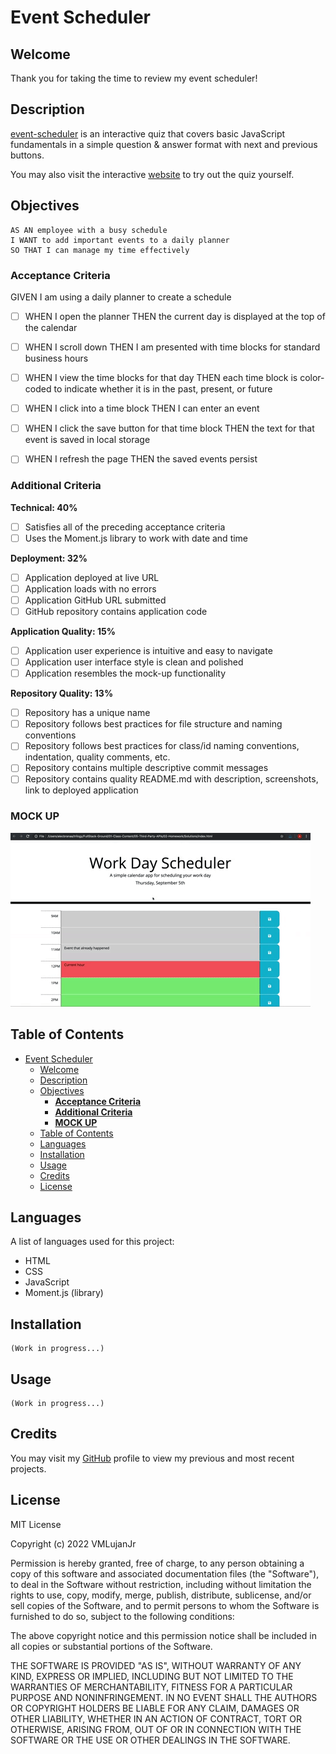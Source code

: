 # Event Scheduler

## Welcome

Thank you for taking the time to review my event scheduler!

## Description

[event-scheduler](https://github.com/VMLujanJr/event-scheduler) is an interactive quiz that covers basic JavaScript fundamentals in a simple question & answer format with next and previous buttons.

You may also visit the interactive [website](https://github.com/VMLujanJr/event-scheduler) to try out the quiz yourself.

## Objectives
```
AS AN employee with a busy schedule
I WANT to add important events to a daily planner
SO THAT I can manage my time effectively
```

### **Acceptance Criteria**

GIVEN I am using a daily planner to create a schedule
- [ ] WHEN I open the planner
THEN the current day is displayed at the top of the calendar

- [ ] WHEN I scroll down
THEN I am presented with time blocks for standard business hours

- [ ] WHEN I view the time blocks for that day
THEN each time block is color-coded to indicate whether it is in the past, present, or future

- [ ] WHEN I click into a time block
THEN I can enter an event

- [ ] WHEN I click the save button for that time block
THEN the text for that event is saved in local storage

- [ ] WHEN I refresh the page
THEN the saved events persist

### **Additional Criteria**

**Technical: 40%**

- [ ] Satisfies all of the preceding acceptance criteria
- [ ] Uses the Moment.js library to work with date and time

**Deployment: 32%**

- [ ] Application deployed at live URL
- [ ] Application loads with no errors
- [ ] Application GitHub URL submitted
- [ ] GitHub repository contains application code

**Application Quality: 15%**

- [ ] Application user experience is intuitive and easy to navigate
- [ ] Application user interface style is clean and polished
- [ ] Application resembles the mock-up functionality

**Repository Quality: 13%**

- [ ] Repository has a unique name
- [ ] Repository follows best practices for file structure and naming conventions
- [ ] Repository follows best practices for class/id naming conventions, indentation, quality comments, etc.
- [ ] Repository contains multiple descriptive commit messages
- [ ] Repository contains quality README.md with description, screenshots, link to deployed application

### **MOCK UP**

![a mock-up of the event scheduler](./assets/images/mock-up.gif)

## Table of Contents

- [Event Scheduler](#event-scheduler)
  - [Welcome](#welcome)
  - [Description](#description)
  - [Objectives](#objectives)
    - [**Acceptance Criteria**](#acceptance-criteria)
    - [**Additional Criteria**](#additional-criteria)
    - [**MOCK UP**](#mock-up)
  - [Table of Contents](#table-of-contents)
  - [Languages](#languages)
  - [Installation](#installation)
  - [Usage](#usage)
  - [Credits](#credits)
  - [License](#license)

## Languages

A list of languages used for this project:

- HTML
- CSS
- JavaScript
- Moment.js (library)

## Installation

```
(Work in progress...)
```

## Usage

```
(Work in progress...)
```

## Credits

You may visit my [GitHub](https://github.com/VMLujanJr) profile to view my previous and most recent projects.

## License
MIT License

Copyright (c) 2022 VMLujanJr

Permission is hereby granted, free of charge, to any person obtaining a copy
of this software and associated documentation files (the "Software"), to deal
in the Software without restriction, including without limitation the rights
to use, copy, modify, merge, publish, distribute, sublicense, and/or sell
copies of the Software, and to permit persons to whom the Software is
furnished to do so, subject to the following conditions:

The above copyright notice and this permission notice shall be included in all
copies or substantial portions of the Software.

THE SOFTWARE IS PROVIDED "AS IS", WITHOUT WARRANTY OF ANY KIND, EXPRESS OR
IMPLIED, INCLUDING BUT NOT LIMITED TO THE WARRANTIES OF MERCHANTABILITY,
FITNESS FOR A PARTICULAR PURPOSE AND NONINFRINGEMENT. IN NO EVENT SHALL THE
AUTHORS OR COPYRIGHT HOLDERS BE LIABLE FOR ANY CLAIM, DAMAGES OR OTHER
LIABILITY, WHETHER IN AN ACTION OF CONTRACT, TORT OR OTHERWISE, ARISING FROM,
OUT OF OR IN CONNECTION WITH THE SOFTWARE OR THE USE OR OTHER DEALINGS IN THE
SOFTWARE.